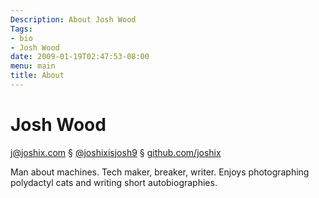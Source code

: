 ```yaml
---
Description: About Josh Wood
Tags:
- bio
- Josh Wood
date: 2009-01-19T02:47:53-08:00
menu: main
title: About
---
```


# Josh Wood

<j@joshix.com> § [@joshixisjosh9][jxtwitter] § [github.com/joshix][jxgithub]

Man about machines. Tech maker, breaker, writer. Enjoys photographing
polydactyl cats and writing short autobiographies.

[jxgithub]: https://github.com/joshix/
[jxtwitter]: https://twitter.com/joshixisjosh9
<!--more-->
